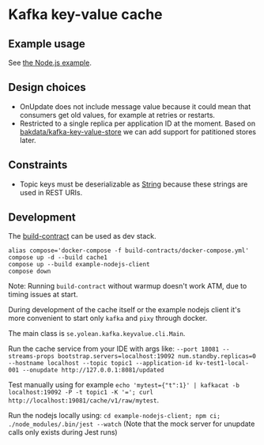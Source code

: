 
# Kafka key-value cache

## Example usage

See [the Node.js example](./example-nodejs-client/cache-update-flow.spec.js).

## Design choices

 * OnUpdate does not include message value because it could mean that consumers get old values, for example at retries or restarts.
 * Restricted to a single replica per application ID at the moment. Based on [bakdata/kafka-key-value-store](https://medium.com/bakdata/queryable-kafka-topics-with-kafka-streams-8d2cca9de33f) we can add support for patitioned stores later.

## Constraints

 * Topic keys must be deserializable as [String](https://kafka.apache.org/21/javadoc/org/apache/kafka/common/serialization/Serdes.html#String--) because these strings are used in REST URIs.

## Development

The [build-contract](https://github.com/Yolean/build-contract/) can be used as dev stack.

```
alias compose='docker-compose -f build-contracts/docker-compose.yml'
compose up -d --build cache1
compose up --build example-nodejs-client
compose down
```

Note: Running `build-contract` without warmup doesn't work ATM, due to timing issues at start.

During development of the cache itself or the example nodejs client
it's more convenient to start only `kafka` and `pixy` through docker.

The main class is `se.yolean.kafka.keyvalue.cli.Main`.

Run the cache service from your IDE with args like: `--port 18081 --streams-props bootstrap.servers=localhost:19092 num.standby.replicas=0 --hostname localhost --topic topic1 --application-id kv-test1-local-001 --onupdate http://127.0.0.1:8081/updated`

Test manually using for example `echo 'mytest={"t":1}' | kafkacat -b localhost:19092 -P -t topic1 -K '='; curl http://localhost:19081/cache/v1/raw/mytest`.

Run the nodejs locally using: `cd example-nodejs-client; npm ci; ./node_modules/.bin/jest --watch`
(Note that the mock server for unupdate calls only exists during Jest runs)
